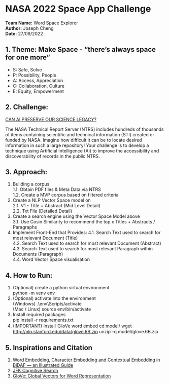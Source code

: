 # NASA 2022 Space App Challenge 

**Team Name:** Word Space Explorer  
**Author:** Joseph Cheng  
**Date:** 27/09/2022  

## 1. Theme: **Make Space - “there’s always space for one more”**
- S: Safe, Solve
- P: Possibility, People
- A: Access, Appreciation
- C: Collaboration, Culture
- E: Equity, Empowerment

## 2. Challenge:  
[CAN AI PRESERVE OUR SCIENCE LEGACY?](https://2022.spaceappschallenge.org/challenges/2022-challenges/science-legacy/details )

The NASA Technical Report Server (NTRS) includes hundreds of thousands of items containing scientific and technical information (STI) created or funded by NASA. Imagine how difficult it can be to locate desired information in such a large repository! Your challenge is to develop a technique using Artificial Intelligence (AI) to improve the accessibility and discoverability of records in the public NTRS.


## 3. Approach:

1. Building a corpus  
  1.1. Obtain PDF files & Meta Data via NTRS  
  1.2. Create a MVP corpus based on filtered criteria
2. Create a NLP Vector Space model on  
    2.1. V1 - Title + Abstract (Mid Level Detail)  
    2.2. Txt File (Detailed Detail)  
3. Create a search engine using the Vector Space Model above  
    3.1. Use Cosin Similarity to recommend the top x Titles + Abstracts / Paragraphs
4. Implement Front-End that Provides:
    4.1. Search Text used to search for most relevant Document (Title)  
    4.2. Search Text used to search for most relevant Document (Abstract)  
    4.3. Search Text used to search for most relevant Paragraph within Documents (Paragraph)  
    4.4. Word Vector Space visualisation


## 4. How to Run:
1. (Optional) create a python virtual environment  
    python -m venv env
2. (Optional) activate into the environment  
    (Windows) .\env\Scripts/activate  
    (Mac / Linux) source env/bin/activate
3. Install required packages  
    pip install -r requirements.txt
4. (IMPORTANT) Install ＧloVe word embed
    cd model/
    wget http://nlp.stanford.edu/data/glove.6B.zip
    unzip -q model/glove.6B.zip


## 5. Inspirations and Citation
1. [Word Embedding, Character Embedding and Contextual Embedding in BiDAF — an Illustrated Guide](https://towardsdatascience.com/the-definitive-guide-to-bidaf-part-2-word-embedding-character-embedding-and-contextual-c151fc4f05bb#:~:text=Character%20level%20embedding%20uses%20one,a%20word%2C%20character%20by%20character.)
2. [JFK Cognitive Search](https://jfk-demo-2019.azurewebsites.net/#/search?term=oswald)
3. [GloVe: Global Vectors for Word Representation](https://nlp.stanford.edu/projects/glove/)